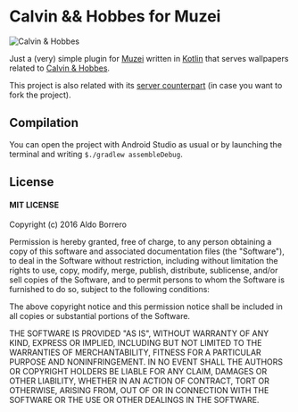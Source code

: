 Calvin && Hobbes for Muzei
==========================

![Calvin & Hobbes](https://upload.wikimedia.org/wikipedia/en/b/b2/Calvin_and_Hobbes_Original.png)

Just a (very) simple plugin for [Muzei](https://muzei.co) written in [Kotlin](https://kotlinlang.org/) that serves wallpapers related to [Calvin & Hobbes](https://en.wikipedia.org/wiki/Calvin_and_Hobbes).

This project is also related with its [server counterpart](https://github.com/aldoborrero/ch-server) (in case you want to fork the project). 

Compilation
-----------

You can open the project with Android Studio as usual or by launching the terminal and writing `$./gradlew assembleDebug`.

License
-------

#### MIT LICENSE

Copyright (c) 2016 Aldo Borrero

Permission is hereby granted, free of charge, to any person obtaining a copy of this software and associated documentation files (the "Software"), to deal in the Software without restriction, including without limitation the rights to use, copy, modify, merge, publish, distribute, sublicense, and/or sell copies of the Software, and to permit persons to whom the Software is furnished to do so, subject to the following conditions:

The above copyright notice and this permission notice shall be included in all copies or substantial portions of the Software.

THE SOFTWARE IS PROVIDED "AS IS", WITHOUT WARRANTY OF ANY KIND, EXPRESS OR IMPLIED, INCLUDING BUT NOT LIMITED TO THE WARRANTIES OF MERCHANTABILITY, FITNESS FOR A PARTICULAR PURPOSE AND NONINFRINGEMENT. IN NO EVENT SHALL THE AUTHORS OR COPYRIGHT HOLDERS BE LIABLE FOR ANY CLAIM, DAMAGES OR OTHER LIABILITY, WHETHER IN AN ACTION OF CONTRACT, TORT OR OTHERWISE, ARISING FROM, OUT OF OR IN CONNECTION WITH THE SOFTWARE OR THE USE OR OTHER DEALINGS IN THE SOFTWARE.